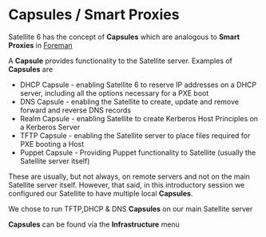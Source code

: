 # Capsules / Smart Proxies

Satellite 6 has the concept of **Capsules** which are analogous to **Smart Proxies** in [Foreman](http://theforeman.org)

A **Capsule** provides functionality to the Satellite server.
Examples of **Capsules** are

* DHCP Capsule  - enabling Satellite 6 to reserve IP addresses on a DHCP server, including all the options necessary for a PXE boot
* DNS Capsule   - enabling the Satellite to create, update and remove forward and reverse DNS records
* Realm Capsule - enabling Satellite to create Kerberos Host Principles on a Kerberos Server
* TFTP Capsule  - enabling the Satellite server to place files required for PXE booting a Host
* Puppet Capsule - Providing Puppet functionality to Satellite (usually the Satellite server itself)

These are usually, but not always, on remote servers and not on the main Satellite server itself. However, that said, in this introductory session we configured our Satellite to have multiple local **Capsules**.

We chose to run TFTP,DHCP & DNS **Capsules** on our main Satellite server

**Capsules** can be found via the **Infrastructure** menu
